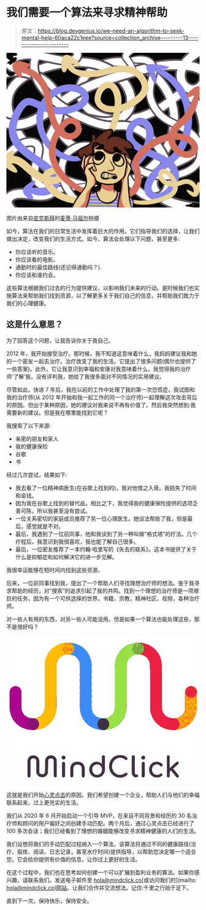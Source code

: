 # 我们需要一个算法来寻求精神帮助

> 原文：<https://blog.devgenius.io/we-need-an-algorithm-to-seek-mental-help-60aca22c1eee?source=collection_archive---------13----------------------->

![](img/68a65fb63d8a6e4c664b328af56ccb86.png)

图片由来自[皮克斯拜](https://pixabay.com/?utm_source=link-attribution&utm_medium=referral&utm_campaign=image&utm_content=3192273)的[麦蒂·马祖尔](https://pixabay.com/users/MMillustrates-8219771/?utm_source=link-attribution&utm_medium=referral&utm_campaign=image&utm_content=3192273)拍摄

如今，算法在我们的日常生活中发挥着巨大的作用。它们指导我们的选择，让我们做出决定，改变我们的生活方式。如今，算法会处理以下问题，甚至更多:

*   你应该听的音乐。
*   你应该看的电影。
*   通勤时的最佳路线(还记得通勤吗？).
*   你应该和谁约会。

这些算法根据我们过去的行为提供建议，以影响我们未来的行动。是时候我们也实施算法来帮助我们找到资源，以了解更多关于我们自己的信息，并帮助我们致力于我们的心理健康。

## **这是什么意思？**

为了回答这个问题，让我告诉你关于我自己。

2012 年，我开始接受治疗。那时候，我不知道这意味着什么，我妈妈建议我和她的一个密友一起去治疗。治疗改变了我的生活。它提出了很多问题(偶尔也提供了一些答案)。此外，它让我意识到幸福和安康对我意味着什么。我觉得我的治疗师‘了解’我，没有评判我，她给了我很多面对不同情况的实用建议。

尽管如此，快进 7 年后，我在以前的工作中处理了我的第一次恐慌症。我试图和我的治疗师(从 2012 年开始和我一起工作的同一个治疗师)一起理解这次攻击背后的原因。但出于某种原因，她的建议对我来说不再有价值了。然后我突然想到:我需要新的建议。但是我在哪里能找到它呢？

我搜索了以下来源:

*   亲密的朋友和家人
*   我的健康保险
*   谷歌
*   书

经过几次尝试，结果如下:

*   我去看了一位精神病医生(在谷歌上找到的)，我对他恨之入骨。我损失了时间和金钱。
*   因为我在谷歌上找到的替代品，相比之下，我觉得我的健康保险提供的选项乏善可陈，所以我甚至没有尝试。
*   一位关系密切的家庭成员推荐了另一位心理医生。她设法帮助了我，但是最后，感觉就是不对。
*   最后，我遇到了一位前同事，他和我谈到了另一种叫做“格式塔”的疗法。几个疗程后，我意识到我很喜欢，我也能了解自己很多。
*   最后，一位密友推荐了一本约翰·哈里写的《失去的联系》。这本书提供了关于什么是抑郁症和如何解决它的进一步见解。

我很幸运能够在短时间内找到这些资源。

后来，一位前同事找到我，提出了一个帮助人们寻找理想治疗师的想法。鉴于我寻求帮助的经历，对“搜索”的追求引起了我的共鸣。找到一个理想的治疗师是一项艰巨的任务，因为有一个可供选择的世界。书籍，宗教，精神社区，视频，各种治疗师。

对一些人有用的东西，对另一些人可能没用。但是如果一个算法也能处理这些，那不是很好吗？

![](img/a29df9d45a5aba6dd9c34d0e64bb3a7d.png)

这就是我们开始[心灵点击](http://www.mindclick.co)的原因。我们希望创建一个企业，帮助人们与他们的幸福联系起来，过上更充实的生活。

我们从 2020 年 6 月开始启动一个引导 MVP，在来自不同背景和经历的 30 名治疗师和顾问的用户偏好之间创建手动匹配。两个月后，通过心灵点击已经进行了 100 多次会话；我们已经看到了理想的婚姻能够改变寻求精神健康的人们的生活。

我们设想将我们的手动匹配过程纳入一个算法，该算法将通过不同的健康路径(治疗、锻炼、阅读、日志记录，甚至水疗时间)提供指导，以帮助您决定哪一个适合您。它会给你提供有价值的信息，让你过上更好的生活。

在这个过程中，我们也在思考如何创建一个可以扩展到盈利业务的算法。如果你感兴趣，请联系我们。发送电子邮件至 hola@mindclick.co[或访问我们的](mailto: hola@mindclick.co)[网站](https://www.mindclick.co/)。让我们合作并交流想法。记住:千里之行始于足下。

直到下一次，保持快乐，保持安全。